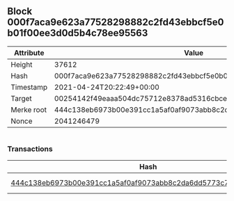 ## Block 000f7aca9e623a77528298882c2fd43ebbcf5e0b01f00ee3d0d5b4c78ee95563

Attribute | Value
--- | ---
Height | 37612
Hash | 000f7aca9e623a77528298882c2fd43ebbcf5e0b01f00ee3d0d5b4c78ee95563
Timestamp | 2021-04-24T20:22:49+00:00
Target | 00254142f49eaaa504dc75712e8378ad5316cbcead634704b3734b6271167cc4
Merke root | 444c138eb6973b00e391cc1a5af0af9073abb8c2da6dd5773c76a64a1250d52c
Nonce | 2041246479

```

```

### Transactions

Hash | Amount
--- | ---
[444c138eb6973b00e391cc1a5af0af9073abb8c2da6dd5773c76a64a1250d52c](444c138eb6973b00e391cc1a5af0af9073abb8c2da6dd5773c76a64a1250d52c.md) | 10.00000000 SKEPTI 
